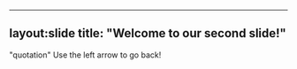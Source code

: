 ---
layout:slide
title: "Welcome to our second slide!"
--
"quotation"
Use the left arrow to go back!
